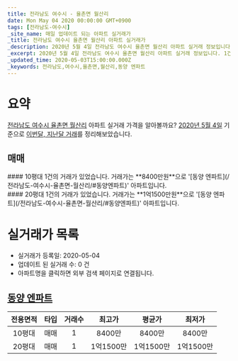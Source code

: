 ```yaml
---
title: 전라남도 여수시 - 율촌면 월산리
date: Mon May 04 2020 00:00:00 GMT+0900
tags: [전라남도-여수시]
_site_name: 매일 업데이트 되는 아파트 실거래가
_title: 전라남도 여수시 율촌면 월산리 아파트 실거래가
_description: 2020년 5월 4일 전라남도 여수시 율촌면 월산리 아파트 실거래 정보입니다. 1건 아파트 정보가 있습니다.
_excerpt: 2020년 5월 4일 전라남도 여수시 율촌면 월산리 아파트 실거래 정보입니다. 1건 아파트 정보가 있습니다.
_updated_time: 2020-05-03T15:00:00.000Z
_keywords: 전라남도,여수시,율촌면,월산리,동양 엔파트
---
```





# 요약
<ins>전라남도 여수시 율촌면 월산리</ins> 아파트 실거래 가격을 알아볼까요? <ins>2020년 5월 4일</ins> 기준으로 <ins>이번달, 지난달 거래</ins>를 정리해보았습니다.

## 매매
<div class="container">
<div class="six columns" markdown="1">
#### 10평대
1건의 거래가 있었습니다. 거래가는 **8400만원**으로 '[동양 엔파트](/전라남도-여수시-율촌면-월산리/#동양엔파트)' 아파트입니다.
</div>
<div class="six columns" markdown="1">
#### 20평대
1건의 거래가 있었습니다. 거래가는 **1억1500만원**으로 '[동양 엔파트](/전라남도-여수시-율촌면-월산리/#동양엔파트)' 아파트입니다.
</div>
</div>



# 실거래가 목록
- 실거래가 등록일: 2020-05-04
- 업데이트 된 실거래 수: 0 건
- 아파트명을 클릭하면 외부 검색 페이지로 연결됩니다.

## [동양 엔파트](#동양엔파트)

|전용면적|타입|거래수|최고가|평균가|최저가|
|:---:|:---:|:---:|:---:|:---:|:---:|
|10평대|<span class="deal-type-1">매매</span>|1|8400만|8400만|8400만|
|20평대|<span class="deal-type-1">매매</span>|1|1억1500만|1억1500만|1억1500만|

<br/>




